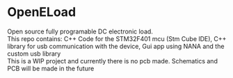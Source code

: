 # OpenELoad
Open source fully programable DC electronic load.\
This repo contains: C++ Code for the STM32F401 mcu (Stm Cube IDE), C++ library for usb communication with the device, Gui app using NANA and the custom usb library\
This is a WIP project and currently there is no pcb made. Schematics and PCB will be made in the future
